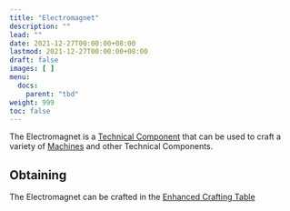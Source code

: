```yaml
---
title: "Electromagnet"
description: ""
lead: ""
date: 2021-12-27T00:00:00+08:00
lastmod: 2021-12-27T00:00:00+08:00
draft: false
images: [ ]
menu:
  docs:
    parent: "tbd"
weight: 999
toc: false
---
```


The Electromagnet is a [Technical Component](/docs/slimefun/technical-components) that can be used to craft a variety of [Machines](/docs/slimefun/electric-machines) and other Technical Components.

## Obtaining

The Electromagnet can be crafted in the [Enhanced Crafting Table](/docs/slimefun/enhanced-crafting-table)
